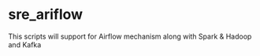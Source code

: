 # sre_ariflow
This scripts will support for Airflow mechanism along with Spark &amp; Hadoop and Kafka
